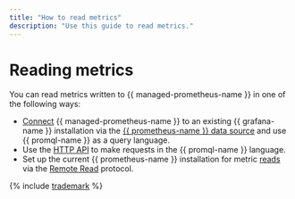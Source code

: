 ```yaml
---
title: "How to read metrics"
description: "Use this guide to read metrics."
---
```


# Reading metrics

You can read metrics written to {{ managed-prometheus-name }} in one of the following ways:

* [Connect](grafana.md) {{ managed-prometheus-name }} to an existing {{ grafana-name }} installation via the [{{ prometheus-name }} data source](https://grafana.com/docs/grafana/latest/datasources/prometheus/) and use {{ promql-name }} as a query language.
* Use the [HTTP API](https://prometheus.io/docs/prometheus/latest/querying/api/#expression-queries) to make requests in the {{ promql-name }} language.
* Set up the current {{ prometheus-name }} installation for metric [reads](remote-read.md) via the [Remote Read](https://prometheus.io/docs/prometheus/latest/configuration/configuration/#remote_read) protocol.

{% include [trademark](../../../../_includes/monitoring/trademark.md) %}
